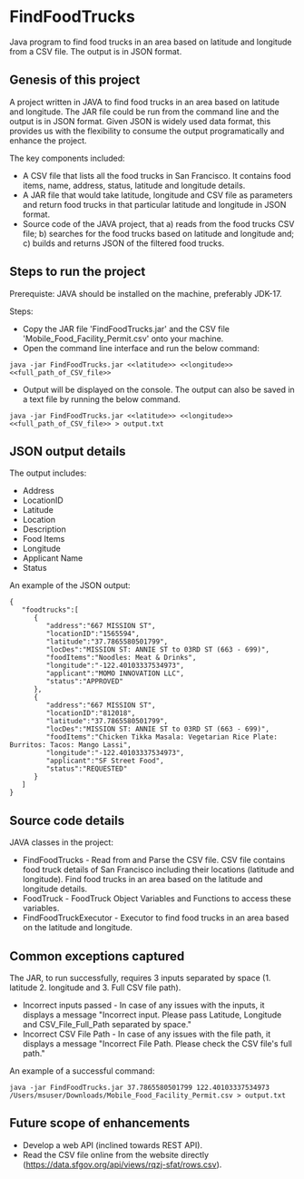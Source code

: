 # FindFoodTrucks
Java program to find food trucks in an area based on latitude and longitude from a CSV file. The output is in JSON format. 

## Genesis of this project
A project written in JAVA to find food trucks in an area based on latitude and longitude. The JAR file could be run from the command line and the output is in JSON format. Given JSON is widely used data format, this provides us with the flexibility to consume the output programatically and enhance the project. 

The key components included:
* A CSV file that lists all the food trucks in San Francisco. It contains food items, name, address, status, latitude and longitude details.
* A JAR file that would take latitude, longitude and CSV file as parameters and return food trucks in that particular latitude and longitude in JSON format.
* Source code of the JAVA project, that a) reads from the food trucks CSV file; b) searches for the food trucks based on latitude and longitude and; c) builds and returns JSON of the filtered food trucks. 

## Steps to run the project 
Prerequiste: JAVA should be installed on the machine, preferably JDK-17.

Steps:
* Copy the JAR file 'FindFoodTrucks.jar' and the CSV file 'Mobile_Food_Facility_Permit.csv' onto your machine.
* Open the command line interface and run the below command:

```java -jar FindFoodTrucks.jar <<latitude>> <<longitude>> <<full_path_of_CSV_file>> ```
* Output will be displayed on the console. The output can also be saved in a text file by running the below command.

``` java -jar FindFoodTrucks.jar <<latitude>> <<longitude>> <<full_path_of_CSV_file>> > output.txt ```

## JSON output details
The output includes:

* Address
* LocationID
* Latitude
* Location 
* Description
* Food Items
* Longitude
* Applicant Name
* Status

An example of the JSON output:

```
{
   "foodtrucks":[
      {
         "address":"667 MISSION ST",
         "locationID":"1565594",
         "latitude":"37.7865580501799",
         "locDes":"MISSION ST: ANNIE ST to 03RD ST (663 - 699)",
         "foodItems":"Noodles: Meat & Drinks",
         "longitude":"-122.40103337534973",
         "applicant":"MOMO INNOVATION LLC",
         "status":"APPROVED"
      },
      {
         "address":"667 MISSION ST",
         "locationID":"812018",
         "latitude":"37.7865580501799",
         "locDes":"MISSION ST: ANNIE ST to 03RD ST (663 - 699)",
         "foodItems":"Chicken Tikka Masala: Vegetarian Rice Plate: Burritos: Tacos: Mango Lassi",
         "longitude":"-122.40103337534973",
         "applicant":"SF Street Food",
         "status":"REQUESTED"
      }
   ]
}
```
## Source code details

JAVA classes in the project:
* FindFoodTrucks - Read from and Parse the CSV file. CSV file contains food truck details of San Francisco including their locations (latitude and longitude). Find food trucks in an area based on the latitude and longitude details.
* FoodTruck - FoodTruck Object Variables and Functions to access these variables.
* FindFoodTruckExecutor - Executor to find food trucks in an area based on the latitude and longitude.

## Common exceptions captured

The JAR, to run successfully, requires 3 inputs separated by space (1. latitude 2. longitude and 3. Full CSV file path). 

* Incorrect inputs passed -  In case of any issues with the inputs, it displays a message "Incorrect input. Please pass Latitude, Longitude and CSV_File_Full_Path separated by space."
* Incorrect CSV File Path - In case of any issues with the file path, it displays a message "Incorrect File Path. Please check the CSV file's full path."

An example of a successful command:

```
java -jar FindFoodTrucks.jar 37.7865580501799 122.40103337534973 /Users/msuser/Downloads/Mobile_Food_Facility_Permit.csv > output.txt
```

## Future scope of enhancements

* Develop a web API (inclined towards REST API). 
* Read the CSV file online from the website directly (https://data.sfgov.org/api/views/rqzj-sfat/rows.csv).
